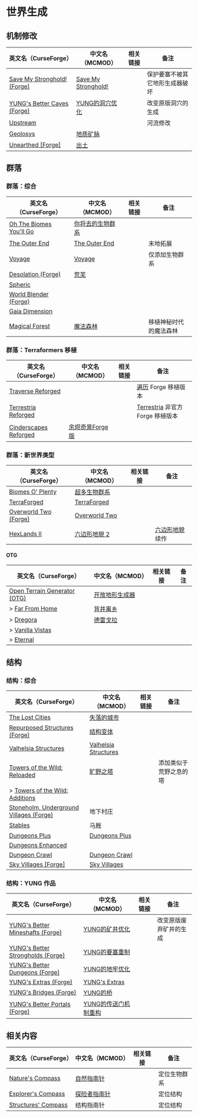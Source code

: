 # 世界生成

## 机制修改

| 英文名（CurseForge）                                                                           | 中文名（MCMOD）                                             | 相关链接 | 备注                           |
| ---------------------------------------------------------------------------------------------- | ----------------------------------------------------------- | -------- | ------------------------------ |
| [Save My Stronghold! (Forge)](https://www.curseforge.com/minecraft/mc-mods/save-my-stronghold) | [Save My Stronghold!](https://www.mcmod.cn/class/3459.html) |          | 保护要塞不被其它地形生成器破坏 |
| [YUNG's Better Caves (Forge)](https://www.curseforge.com/minecraft/mc-mods/yungs-better-caves) | [YUNG的洞穴优化](https://www.mcmod.cn/class/1981.html)      |          | 改变原版洞穴的生成             |
| [Upstream](https://www.curseforge.com/minecraft/mc-mods/upstream)                              |                                                             |          | 河流修改                       |
| [Geolosys](https://www.curseforge.com/minecraft/mc-mods/geolosys)                              | [地质矿脉](https://www.mcmod.cn/class/1387.html)            |          |                                |
| [Unearthed [Forge]](https://www.curseforge.com/minecraft/mc-mods/unearthed-forge)              | [出土](https://www.mcmod.cn/class/4951.html)                |          |                                |

## 群落

### 群落：综合

| 英文名（CurseForge）                                                                           | 中文名（MCMOD）                                          | 相关链接 | 备注                   |
| ---------------------------------------------------------------------------------------------- | -------------------------------------------------------- | -------- | ---------------------- |
| [Oh The Biomes You'll Go](https://www.curseforge.com/minecraft/mc-mods/oh-the-biomes-youll-go) | [你将去的生物群系](https://www.mcmod.cn/class/1618.html) |          |                        |
| [The Outer End](https://www.curseforge.com/minecraft/mc-mods/the-outer-end)                    | [The Outer End](https://www.mcmod.cn/class/4599.html)    |          | 末地拓展               |
| [Voyage](https://www.curseforge.com/minecraft/mc-mods/voyage)                                  | [Voyage](https://www.mcmod.cn/class/2420.html)           |          | 仅添加生物群系         |
| [Desolation (Forge)](https://www.curseforge.com/minecraft/mc-mods/desolation-forge)            | [荒芜](https://www.mcmod.cn/class/4723.html)             |          |                        |
| [Spheric](https://www.curseforge.com/minecraft/mc-mods/spheric)                                |                                                          |          |                        |
| [World Blender (Forge)](https://www.curseforge.com/minecraft/mc-mods/worldblender)             |                                                          |          |                        |
| [Gaia Dimension](https://www.curseforge.com/minecraft/mc-mods/gaia-dimension)                  |                                                          |          |                        |
| [Magical Forest](https://www.curseforge.com/minecraft/mc-mods/magical-forest)                  | [魔法森林](https://www.mcmod.cn/class/5039.html)         |          | 移植神秘时代的魔法森林 |

### 群落：Terraformers 移植

| 英文名（CurseForge）                                                                        | 中文名（MCMOD）                                         | 相关链接 | 备注                                                                     |
| ------------------------------------------------------------------------------------------- | ------------------------------------------------------- | -------- | ------------------------------------------------------------------------ |
| [Traverse Reforged](https://www.curseforge.com/minecraft/mc-mods/traverse-reforged)         |                                                         |          | [遍历](https://www.mcmod.cn/class/1416.html) Forge 移植版本              |
| [Terrestria Reforged](https://www.curseforge.com/minecraft/mc-mods/terrestria-reforged)     |                                                         |          | [Terrestria](https://www.mcmod.cn/class/4952.html) 非官方 Forge 移植版本 |
| [Cinderscapes Reforged](https://www.curseforge.com/minecraft/mc-mods/cinderscapes-reforged) | [余烬奇景Forge版](https://www.mcmod.cn/class/4742.html) |          |                                                                          |

### 群落：新世界类型

| 英文名（CurseForge）                                                                      | 中文名（MCMOD）                                       | 相关链接 | 备注                                                    |
| ----------------------------------------------------------------------------------------- | ----------------------------------------------------- | -------- | ------------------------------------------------------- |
| [Biomes O' Plenty](https://www.curseforge.com/minecraft/mc-mods/biomes-o-plenty)          | [超多生物群系](https://www.mcmod.cn/class/108.html)   |          |                                                         |
| [TerraForged](https://www.curseforge.com/minecraft/mc-mods/terraforged)                   | [TerraForged](https://www.mcmod.cn/class/2555.html)   |          |                                                         |
| [Overworld Two (Forge)](https://www.curseforge.com/minecraft/mc-mods/overworld-two-forge) | [Overworld Two](https://www.mcmod.cn/class/4558.html) |          |                                                         |
| [HexLands II](https://www.curseforge.com/minecraft/mc-mods/hexlands-ii)                   | [六边形地貌 2](https://www.mcmod.cn/class/4641.html)  |          | [六边形地貌](https://www.mcmod.cn/class/4622.html) 续作 |

#### OTG

| 英文名（CurseForge）                                                                                | 中文名（MCMOD）                                        | 相关链接 | 备注 |
| --------------------------------------------------------------------------------------------------- | ------------------------------------------------------ | -------- | ---- |
| [Open Terrain Generator (OTG)](https://www.curseforge.com/minecraft/mc-mods/open-terrain-generator) | [开放地形生成器](https://www.mcmod.cn/class/1397.html) |          |      |
| > [Far From Home](https://www.curseforge.com/minecraft/mc-mods/far-from-home)                       | [背井离乡](https://www.mcmod.cn/class/1648.html)       |          |      |
| > [Dregora](https://www.curseforge.com/minecraft/mc-mods/dregora)                                   | [德雷戈拉](https://www.mcmod.cn/class/3462.html)       |          |      |
| > [Vanilla Vistas](https://www.curseforge.com/minecraft/mc-mods/vanilla-vistas)                     |                                                        |          |      |
| > [Eternal](https://www.curseforge.com/minecraft/mc-mods/eternal)                                   |                                                        |          |      |

## 结构

### 结构：综合

| 英文名（CurseForge）                                                                                         | 中文名（MCMOD）                                              | 相关链接 | 备注                   |
| ------------------------------------------------------------------------------------------------------------ | ------------------------------------------------------------ | -------- | ---------------------- |
| [The Lost Cities](https://www.curseforge.com/minecraft/mc-mods/the-lost-cities)                              | [失落的城市](https://www.mcmod.cn/class/1295.html)           |          |                        |
| [Repurposed Structures (Forge)](https://www.curseforge.com/minecraft/mc-mods/repurposed-structures)          | [结构变体](https://www.mcmod.cn/class/4518.html)             |          |                        |
| [Valhelsia Structures](https://www.curseforge.com/minecraft/mc-mods/valhelsia-structures)                    | [Valhelsia Structures](https://www.mcmod.cn/class/2768.html) |          |                        |
| [Towers of the Wild: Reloaded](https://www.curseforge.com/minecraft/mc-mods/towers-of-the-wild-reloaded)     | [旷野之塔](https://www.mcmod.cn/class/2892.html)             |          | 添加类似于荒野之息的塔 |
| > [Towers of the Wild: Additions](https://www.curseforge.com/minecraft/mc-mods/towers-of-the-wild-additions) |                                                              |          |                        |
| [Stoneholm, Underground Villages (Forge)](https://www.curseforge.com/minecraft/mc-mods/stoneholm-forge)      | 地下村庄                                                     |          |                        |
| [Stables](https://www.curseforge.com/minecraft/mc-mods/stables)                                              | 马厩                                                         |          |                        |
| [Dungeons Plus](https://www.curseforge.com/minecraft/mc-mods/dungeons-plus)                                  | [Dungeons Plus](https://www.mcmod.cn/class/3446.html)        |          |                        |
| [Dungeons Enhanced](https://www.curseforge.com/minecraft/mc-mods/dungeonsenhanced)                           |                                                              |          |                        |
| [Dungeon Crawl](https://www.curseforge.com/minecraft/mc-mods/dungeon-crawl)                                  | [Dungeon Crawl](https://www.mcmod.cn/class/3105.html)        |          |                        |
| [Sky Villages [Forge]](https://www.curseforge.com/minecraft/mc-mods/sky-villages-forge)                      | [Sky Villages](https://www.mcmod.cn/class/5142.html)         |          |                        |

### 结构：YUNG 作品

| 英文名（CurseForge）                                                                                           | 中文名（MCMOD）                                              | 相关链接 | 备注                   |
| -------------------------------------------------------------------------------------------------------------- | ------------------------------------------------------------ | -------- | ---------------------- |
| [YUNG's Better Mineshafts (Forge)](https://www.curseforge.com/minecraft/mc-mods/yungs-better-mineshafts-forge) | [YUNG的矿井优化](https://www.mcmod.cn/class/2788.html)       |          | 改变原版废弃矿井的生成 |
| [YUNG's Better Strongholds (Forge)](https://www.curseforge.com/minecraft/mc-mods/yungs-better-strongholds)     | [YUNG的要塞重制](https://www.mcmod.cn/class/3787.html)       |          |                        |
| [YUNG's Better Dungeons (Forge)](https://www.curseforge.com/minecraft/mc-mods/yungs-better-dungeons)           | [YUNG的地牢优化](https://www.mcmod.cn/class/4429.html)       |          |                        |
| [YUNG's Extras (Forge)](https://www.curseforge.com/minecraft/mc-mods/yungs-extras)                             | [YUNG's Extras](https://www.mcmod.cn/class/4276.html)        |          |                        |
| [YUNG's Bridges (Forge)](https://www.curseforge.com/minecraft/mc-mods/yungs-bridges)                           | [YUNG的桥](https://www.mcmod.cn/class/5031.html)             |          |                        |
| [YUNG's Better Portals (Forge)](https://www.curseforge.com/minecraft/mc-mods/yungs-better-portals)             | [YUNG的传送门机制重构](https://www.mcmod.cn/class/3613.html) |          |                        |

## 相关内容

| 英文名（CurseForge）                                                                   | 中文名（MCMOD）                                      | 相关链接 | 备注         |
| -------------------------------------------------------------------------------------- | ---------------------------------------------------- | -------- | ------------ |
| [Nature's Compass](https://www.curseforge.com/minecraft/mc-mods/natures-compass)       | [自然指南针](https://www.mcmod.cn/class/754.html)    |          | 定位生物群系 |
| [Explorer's Compass](https://www.curseforge.com/minecraft/mc-mods/explorers-compass)   | [探险者指南针](https://www.mcmod.cn/class/4395.html) |          | 定位结构     |
| [Structures' Compass](https://www.curseforge.com/minecraft/mc-mods/structures-compass) | 结构指南针                                           |          | 定位结构     |
